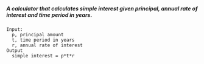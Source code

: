  ##### A calculator that calculates simple interest given principal, annual rate of interest and time period in years.
 ```
Input:
   p, principal amount
   t, time period in years
   r, annual rate of interest
Output
   simple interest = p*t*r
 ```
